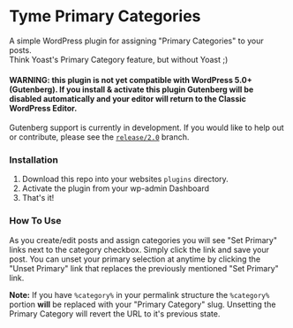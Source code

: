 # Tyme Primary Categories

A simple WordPress plugin for assigning "Primary Categories" to your posts.<br>Think Yoast's Primary Category feature, but without Yoast ;)

#### WARNING: this plugin is not yet compatible with WordPress 5.0+ (Gutenberg). If you install & activate this plugin Gutenberg **will** be disabled automatically and your editor will return to the Classic WordPress Editor.

Gutenberg support is currently in development. If you would like to help out or contribute, please see the [`release/2.0`](https://github.com/TylerB24890/tyme-primary-categories/tree/release/2.0) branch.

### Installation

1. Download this repo into your websites `plugins` directory.
2. Activate the plugin from your wp-admin Dashboard
3. That's it!

### How To Use
As you create/edit posts and assign categories you will see "Set Primary" links next to the category checkbox. Simply click the link and save your post. You can unset your primary selection at anytime by clicking the "Unset Primary" link that replaces the previously mentioned "Set Primary" link.

**Note:** If you have `%category%` in your permalink structure the `%category%` portion **will** be replaced with your "Primary Category" slug. Unsetting the Primary Category will revert the URL to it's previous state.
